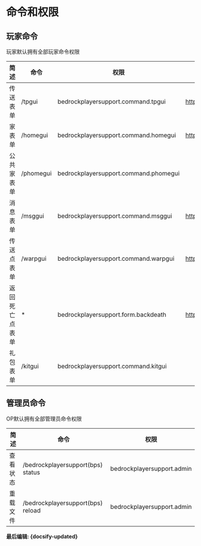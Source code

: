 # 命令和权限

## 玩家命令
玩家默认拥有全部玩家命令权限

| 简述           | 命令      | 权限                                  | 图片                                                      |
| -------------- | --------- | ------------------------------------- | --------------------------------------------------------- |
| 传送表单       | /tpgui    | bedrockplayersupport.command.tpgui    | https://img.fastmirror.net/s/2024/06/11/6668173a6185b.png |
| 家表单         | /homegui  | bedrockplayersupport.command.homegui  | https://img.fastmirror.net/s/2024/06/11/6668011935ed8.png |
| 公共家表单     | /phomegui | bedrockplayersupport.command.phomegui |
| 消息表单       | /msggui   | bedrockplayersupport.command.msggui   | https://img.fastmirror.net/s/2024/06/11/6668173b46e99.png |
| 传送点表单     | /warpgui  | bedrockplayersupport.command.warpgui  | https://img.fastmirror.net/s/2024/07/30/66a8c986bf98f.png |
| 返回死亡点表单 | *         | bedrockplayersupport.form.backdeath   | https://img.fastmirror.net/s/2024/06/11/6668173a0ef47.png |
| 礼包表单       | /kitgui   | bedrockplayersupport.command.kitgui   |

## 管理员命令
OP默认拥有全部管理员命令权限

| 简述     | 命令                              | 权限                       |
| -------- | --------------------------------- | -------------------------- |
| 查看状态 | /bedrockplayersupport(bps) status | bedrockplayersupport.admin |
| 重载文件 | /bedrockplayersupport(bps) reload | bedrockplayersupport.admin |

**最后编辑: {docsify-updated}**